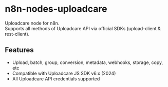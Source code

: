 # n8n-nodes-uploadcare

Uploadcare node for n8n.  
Supports all methods of Uploadcare API via official SDKs (upload-client & rest-client).

## Features

- Upload, batch, group, conversion, metadata, webhooks, storage, copy, etc
- Compatible with Uploadcare JS SDK v6.x (2024)
- All Uploadcare API credentials supported
